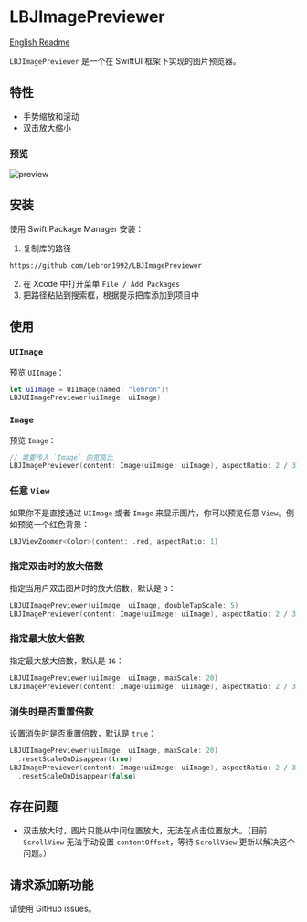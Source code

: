# LBJImagePreviewer

[English Readme](./README_en.md)

`LBJImagePreviewer` 是一个在 SwiftUI 框架下实现的图片预览器。

## 特性

- 手势缩放和滚动
- 双击放大缩小

### 预览

![preview](./preview.gif)

## 安装

使用 Swift Package Manager 安装：

1. 复制库的路径

```
https://github.com/Lebron1992/LBJImagePreviewer
```

2. 在 Xcode 中打开菜单 `File / Add Packages`
3. 把路径粘贴到搜索框，根据提示把库添加到项目中

## 使用

### `UIImage`

预览 `UIImage`：

```swift
let uiImage = UIImage(named: "lebron")!
LBJUIImagePreviewer(uiImage: uiImage)
```

### `Image`

预览 `Image`：

```swift
// 需要传入 `Image` 的宽高比
LBJImagePreviewer(content: Image(uiImage: uiImage), aspectRatio: 2 / 3)
```

### 任意 `View`

如果你不是直接通过 `UIImage` 或者 `Image` 来显示图片，你可以预览任意 `View`。例如预览一个红色背景：

```swift
LBJViewZoomer<Color>(content: .red, aspectRatio: 1)
```

### 指定双击时的放大倍数

指定当用户双击图片时的放大倍数，默认是 `3`：

```swift
LBJUIImagePreviewer(uiImage: uiImage, doubleTapScale: 5)
LBJImagePreviewer(content: Image(uiImage: uiImage), aspectRatio: 2 / 3, doubleTapScale: 5)
```

### 指定最大放大倍数

指定最大放大倍数，默认是 `16`：

```swift
LBJUIImagePreviewer(uiImage: uiImage, maxScale: 20)
LBJImagePreviewer(content: Image(uiImage: uiImage), aspectRatio: 2 / 3, maxScale: 20)
```

### 消失时是否重置倍数

设置消失时是否重置倍数，默认是 `true`：

```swift
LBJUIImagePreviewer(uiImage: uiImage, maxScale: 20)
  .resetScaleOnDisappear(true)
LBJImagePreviewer(content: Image(uiImage: uiImage), aspectRatio: 2 / 3, maxScale: 20)
  .resetScaleOnDisappear(false)
```

## 存在问题

- 双击放大时，图片只能从中间位置放大，无法在点击位置放大。（目前 `ScrollView` 无法手动设置 `contentOffset`，等待 `ScrollView` 更新以解决这个问题。）

## 请求添加新功能

请使用 GitHub issues。
